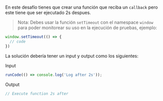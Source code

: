 En este desafío tienes que crear una función que reciba un `callback` pero este tiene que ser ejecutado 2s despues.

> Nota: Debes usar la función `setTimeout` con el namespace `window` para poder monitorear su uso en la ejecución de pruebas, ejemplo:

```js
window.setTimeout(() => {
  // code
})
```

La solución debería tener un input y output como los siguientes:

Input

```js
runCode(() => console.log('Log after 2s'));
```

Output

```js
// Execute function 2s after
```
